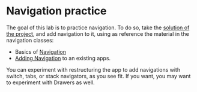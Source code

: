 # Navigation practice

The goal of this lab is to practice navigation. To do so, take the [solution of the project](../project1-flashy/Solution.js), and add navigation to it, using as reference the material in the navigation classes:
- Basics of [Navigation](../lec8-navigation/)
- [Adding Navigation](../lec9-more-navigation/) to an existing apps.

You can experiment with restructuring the app to add navigations with switch, tabs, or stack navigators, as you see fit. If you want, you may want to experiment with Drawers as well.
